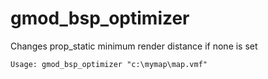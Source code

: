 # gmod_bsp_optimizer

Changes prop_static minimum render distance if none is set

`Usage: gmod_bsp_optimizer "c:\mymap\map.vmf"`
